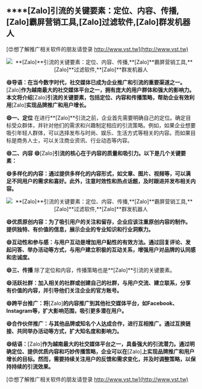 ## ****[Zalo]**引流的关键要素：定位、内容、传播,**[Zalo]**霸屏营销工具,**[Zalo]**过滤软件,**[Zalo]**群发机器人**

[😍想了解推广相关软件的朋友请登录 http://www.vst.tw](http://www.vst.tw)

 <center><img src="https://vst.tw/MP4/tuiguang/png/2.png" alt="**[Zalo]**引流的关键要素：定位、内容、传播,**[Zalo]**霸屏营销工具,**[Zalo]**过滤软件,**[Zalo]**群发机器人"></center>

**😄导语：在当今数字时代，社交媒体已成为企业推广和引流的重要渠道之一。**[Zalo]**作为越南最大的社交媒体平台之一，拥有庞大的用户群体和强大的影响力。本文将介绍**[Zalo]**引流的关键要素，包括定位、内容和传播策略，帮助企业有效利用**[Zalo]**实现品牌推广和用户增长。**

**😄一、定位**
在进行**[Zalo]**引流之前，企业首先需要明确自己的定位。确定目标受众群体，并针对他们的需求和兴趣制定相应的引流策略。例如，如果企业想要吸引年轻人群体，可以选择发布与时尚、娱乐、生活方式等相关的内容。而如果目标是商务人士，可以关注商业资讯、行业动态等内容。

**😄二、内容**
**😄**[Zalo]**引流的核心在于内容的质量和吸引力。以下是几个关键要素：**

**😄多样化的内容：通过提供多样化的内容形式，如文章、图片、视频等，可以满足不同用户的需求和喜好。此外，注意时效性和热点话题，及时跟进并发布相关内容。**

 <center><img src="https://vst.tw/MP4/tuiguang/png/5.png" alt="**[Zalo]**引流的关键要素：定位、内容、传播,**[Zalo]**霸屏营销工具,**[Zalo]**过滤软件,**[Zalo]**群发机器人"></center>

**😄优质原创内容：为了吸引用户的关注和留存，企业应该注重原创内容的制作。提供独特、有价值的信息，展示企业的专业知识和行业洞察力。**

**😄互动性和参与感：与用户互动是增加用户黏性的有效方法。通过回复评论、发起问答、举办活动等方式，与用户建立积极的互动关系，增强用户对品牌的认同感和忠诚度。**

**😄三、传播**
除了定位和内容，传播策略也是**[Zalo]**引流的关键要素。

**😄活跃社群：加入相关的社群或创建自己的社群，与用户交流、建立联系，分享有价值的内容，并引导他们关注企业的官方账号。**

**😄跨平台推广：将**[Zalo]**的内容推广到其他社交媒体平台，如Facebook、Instagram等，扩大影响范围，吸引更多潜在用户。**

**😄合作伙伴推广：与其他品牌或知名个人达成合作，进行互相推广。通过互换链接、共同举办活动等方式，扩大知名度和影响力。**

**😄结语：**[Zalo]**作为越南最大的社交媒体平台之一，具备强大的引流潜力。通过明确定位、提供优质内容和巧妙传播策略，企业可以在**[Zalo]**上实现品牌推广和用户增长的目标。然而，需要持续关注用户的反馈和需求变化，并及时调整策略，以保持持续的引流效果。**

[😍想了解推广相关软件的朋友请登录 http://www.vst.tw](http://www.vst.tw)



